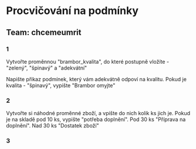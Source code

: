 # Procvičování na podmínky
## Team: chcemeumrit

### 1 
Vytvořte proměnnou "brambor_kvalita", do které postupně vložíte - "zelený", "špinavý" a "adekvátní"

Napište přikaz podmínek, který vám adekvátně odpoví na kvalitu.
Pokud je kvalita - "špinavý", vypište "Brambor omyjte"

### 2 
Vytvořte si náhodné proměnné zboží, a vpište do nich kolik ks jich je.
Pokud je na skladě pod 10 ks, vypište "potřeba doplnění".
Pod 30 ks "Příprava na doplnění".
Nad 30 ks "Dostatek zboží"

### 3 